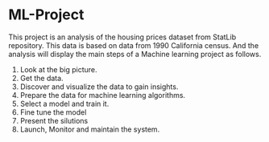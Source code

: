 # ML-Project

This project is an analysis of the housing prices dataset from StatLib repository. This data is based on data from 1990 California census. And the analysis will display the main steps of a Machine learning project as follows.

1. Look at the big picture.
2. Get the data.
3. Discover and visualize the data to gain insights.
4. Prepare the data for machine learning algorithms.
5. Select a model and train it.
6. Fine tune the model
7. Present the silutions
8. Launch, Monitor and maintain the system.
